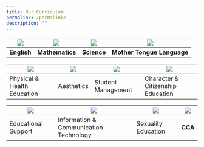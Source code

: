```yaml
---
title: Our Curriculum
permalink: /permalink/
description: ""
---
```

| ![](/images/English.ico) | ![](/images/Maths.ico) | ![](/images/Science.ico) | ![](/images/MTL.ico) |
| -------- | -------- | -------- | -------- |
| **English**     | **Mathematics**     | **Science**     | **Mother Tongue Language**     |


| ![](/images/PHE.ico) | ![](/images/Aesthetics.ico) | ![](/images/SM.ico) | ![](/images/CCE.ico) |
| -------- | -------- | -------- | -------- |
| Physical & Health Education     | Aesthetics     | Student Management     | Character & Citizenship Education     |


| ![](/images/Generic%20Photos.ico) | ![](/images/ICT.ico) | ![](/images/Generic%20Photos.ico) | ![](/images/CCA.ico) |
| -------- | -------- | -------- | -------- |
| Educational Support     | Information & Communication Technology     | Sexuality Education     | <p style="text-align: center;">**CCA**</p>     |